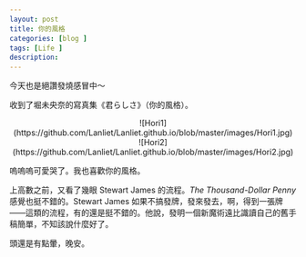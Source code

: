 ```yaml
---
layout: post
title: 你的風格
categories: [blog ]
tags: [Life ]
description:
---
```


今天也是絕讚發燒感冒中～

收到了堀未央奈的寫真集《君らしさ》（你的風格）。

<center>
![Hori1](https://github.com/Lanliet/Lanliet.github.io/blob/master/images/Hori1.jpg)
</center>

<center>
![Hori2](https://github.com/Lanliet/Lanliet.github.io/blob/master/images/Hori2.jpg)
</center>

嗚嗚嗚可愛哭了。我也喜歡你的風格。

上高數之前，又看了幾眼 Stewart James 的流程。*The Thousand-Dollar Penny* 感覺也挺不錯的。Stewart James 如果不搞發牌，發來發去，啊，得到一張牌——這類的流程，有的還是挺不錯的。他說，發明一個新魔術遠比識讀自己的舊手稿簡單，不知該說什麼好了。

頭還是有點暈，晚安。
